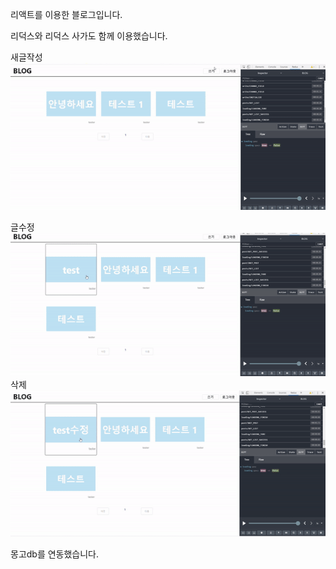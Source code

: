 리액트를 이용한 블로그입니다.

리덕스와 리덕스 사가도 함께 이용했습니다.

새글작성
![write](./image/write.gif)

글수정
![write](./image/edit.gif)
삭제 
![write](./image/delete.gif)

몽고db를 연동했습니다. 






